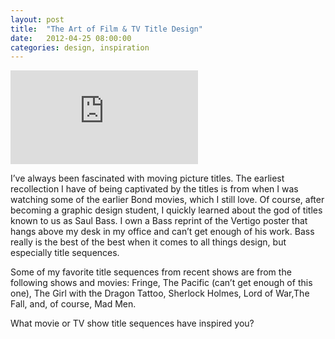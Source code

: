 ```yaml
---
layout: post
title:  "The Art of Film & TV Title Design"
date:   2012-04-25 08:00:00
categories: design, inspiration
---
```


<div class="embed-wrapper">
	<iframe src="https://www.youtube.com/embed/qbhi-JICKKI" frameborder="0" allowfullscreen></iframe>
</div>



I’ve always been fascinated with moving picture titles. The earliest recollection I have of being captivated by the titles is from when I was watching some of the earlier Bond movies, which I still love. Of course, after becoming a graphic design student, I quickly learned about the god of titles known to us as Saul Bass. I own a Bass reprint of the Vertigo poster that hangs above my desk in my office and can’t get enough of his work. Bass really is the best of the best when it comes to all things design, but especially title sequences.

Some of my favorite title sequences from recent shows are from the following shows and movies: Fringe, The Pacific (can’t get enough of this one), The Girl with the Dragon Tattoo, Sherlock Holmes, Lord of War,The Fall, and, of course, Mad Men.

What movie or TV show title sequences have inspired you?